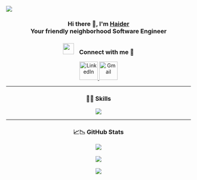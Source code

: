 ![](https://komarev.com/ghpvc/?username=haiderashfaq)

<h3 align="center">
  Hi there 👋, I'm
  <a href="https://github.com/haiderashfaq">Haider</a>
  <br>
  Your friendly neighborhood Software Engineer
<h3>

<!-- Contacts Section -->
<h3 align="center">
  <img src="https://media.giphy.com/media/iY8CRBdQXODJSCERIr/giphy.gif" width="30" height="30" style="margin-right: 10px;">
  Connect with me 🤝
</h3>
<p align="center">
  <a href="https://www.https://www.linkedin.com/in/haider-ashfaq/" target="_blank">
    <img width="50" title="LinkedIn" src="https://brand.linkedin.com/content/dam/me/business/en-us/amp/brand-site/v2/bg/LI-Bug.svg.original.svg" />
  </a>
  <a href="mailto:haiderwarraich98@gmail.com" target="_blank">
    <img height="50" src="https://storage.googleapis.com/gweb-uniblog-publish-prod/images/Gmail_Icon.max-2800x2800.png" title="Gmail">
  </a>
</p>
<hr>

<!-- Skills Section -->
<h3 align="center">
   👩‍💻 Skills
</h3>
<p align="center">
  <img src="https://skillicons.dev/icons?i=ruby,rails,mysql,sqlite,js,jquery,react,redux,html,css,bootstrap,c,cpp,cs,unity,py,java,linux,git,github&perline=10&theme=dark" />
</p>
<hr>

<!-- Stats Section -->
<h3 align="center">
  📈📉 GitHub Stats
</h3>
<p align="center">
  <img align="center" src="https://github-readme-streak-stats.herokuapp.com/?user=haiderashfaq&theme=dark">
  <br >
  <br >
  <img align="center" src="https://github-readme-stats.vercel.app/api?username=haiderashfaq&show_icons=true&layout=compact&theme=dark&hide=stars">
  <br >
  <br >
  <img align="center" src="https://github-readme-stats.vercel.app/api/top-langs/?username=haiderashfaq&show_icons=true&layout=compact&theme=dark&hide=stars">
</p>


<!--
**haiderashfaq/haiderashfaq** is a ✨ _special_ ✨ repository because its `README.md` (this file) appears on your GitHub profile.

Here are some ideas to get you started:

- 🔭 I’m currently working on ...
- 🌱 I’m currently learning ...
- 👯 I’m looking to collaborate on ...
- 🤔 I’m looking for help with ...
- 💬 Ask me about ...
- 📫 How to reach me: ...
- 😄 Pronouns: ...
- ⚡ Fun fact: ...
-->
